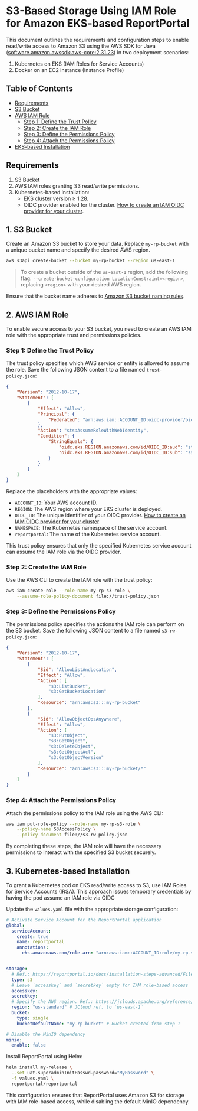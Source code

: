 # S3-Based Storage Using IAM Role for Amazon EKS-based ReportPortal

This document outlines the requirements and configuration steps to enable read/write access to Amazon S3 using the AWS SDK for Java ([software.amazon.awssdk:aws-core:2.31.23](https://sdk.amazonaws.com/java/api/latest/software/amazon/awssdk/auth/credentials/DefaultCredentialsProvider.html)) in two deployment scenarios:

1. Kubernetes on EKS (IAM Roles for Service Accounts)
2. Docker on an EC2 instance (Instance Profile)

## Table of Contents

- [Requirements](#requirements)
- [S3 Bucket](#1-s3-bucket)
- [AWS IAM Role](#2-aws-iam-role)
  - [Step 1: Define the Trust Policy](#step-1-define-the-trust-policy)
  - [Step 2: Create the IAM Role](#step-2-create-the-iam-role)
  - [Step 3: Define the Permissions Policy](#step-3-define-the-permissions-policy)
  - [Step 4: Attach the Permissions Policy](#step-4-attach-the-permissions-policy)
- [EKS-based Installation](#3-eks-based-installation)


## Requirements
1. S3 Bucket
2. AWS IAM roles granting S3 read/write permissions.
3. Kubernetes-based installation:
    - EKS cluster version ≥ 1.28.
    - OIDC provider enabled for the cluster. [How to create an IAM OIDC provider for your cluster](https://docs.aws.amazon.com/eks/latest/userguide/enable-iam-roles-for-service-accounts.html).


## 1. S3 Bucket

Create an Amazon S3 bucket to store your data. Replace `my-rp-bucket` with a unique bucket name and specify the desired AWS region.

```bash
aws s3api create-bucket --bucket my-rp-bucket --region us-east-1
```

> To create a bucket outside of the `us-east-1` region, add the following flag: `--create-bucket-configuration LocationConstraint=<region>`, replacing `<region>` with your desired AWS region.

Ensure that the bucket name adheres to [Amazon S3 bucket naming rules](https://docs.aws.amazon.com/AmazonS3/latest/userguide/bucketnamingrules.html).

## 2. AWS IAM Role

To enable secure access to your S3 bucket, you need to create an AWS IAM role with the appropriate trust and permissions policies.

### Step 1: Define the Trust Policy

The trust policy specifies which AWS service or entity is allowed to assume the role. Save the following JSON content to a file named `trust-policy.json`:

```json
{
    "Version": "2012-10-17",
    "Statement": [
        {
            "Effect": "Allow",
            "Principal": {
                "Federated": "arn:aws:iam::ACCOUNT_ID:oidc-provider/oidc.eks.REGION.amazonaws.com/id/OIDC_ID"
            },
            "Action": "sts:AssumeRoleWithWebIdentity",
            "Condition": {
                "StringEquals": {
                    "oidc.eks.REGION.amazonaws.com/id/OIDC_ID:aud": "sts.amazonaws.com",
                    "oidc.eks.REGION.amazonaws.com/id/OIDC_ID:sub": "system:serviceaccount:NAMESPACE:reportportal"
                }
            }
        }
    ]
}
```

Replace the placeholders with the appropriate values:
- `ACCOUNT_ID`: Your AWS account ID.
- `REGION`: The AWS region where your EKS cluster is deployed.
- `OIDC_ID`: The unique identifier of your OIDC provider. [How to create an IAM OIDC provider for your cluster](https://docs.aws.amazon.com/eks/latest/userguide/enable-iam-roles-for-service-accounts.html)
- `NAMESPACE`: The Kubernetes namespace of the service account.
- `reportportal`: The name of the Kubernetes service account.

This trust policy ensures that only the specified Kubernetes service account can assume the IAM role via the OIDC provider.

### Step 2: Create the IAM Role

Use the AWS CLI to create the IAM role with  the trust policy:

```bash
aws iam create-role --role-name my-rp-s3-role \
    --assume-role-policy-document file://trust-policy.json
```

### Step 3: Define the Permissions Policy

The permissions policy specifies the actions the IAM role can perform on the S3 bucket. Save the following JSON content to a file named `s3-rw-policy.json`:

```json
{
    "Version": "2012-10-17",
    "Statement": [
        {
            "Sid": "AllowListAndLocation",
            "Effect": "Allow",
            "Action": [
                "s3:ListBucket",
                "s3:GetBucketLocation"
            ],
            "Resource": "arn:aws:s3:::my-rp-bucket"
        },
        {
            "Sid": "AllowObjectOpsAnywhere",
            "Effect": "Allow",
            "Action": [
                "s3:PutObject",
                "s3:GetObject",
                "s3:DeleteObject",
                "s3:GetObjectAcl",
                "s3:GetObjectVersion"
            ],
            "Resource": "arn:aws:s3:::my-rp-bucket/*"
        }
    ]
}
```

### Step 4: Attach the Permissions Policy

Attach the permissions policy to the IAM role using the AWS CLI:

```bash
aws iam put-role-policy --role-name my-rp-s3-role \
    --policy-name S3AccessPolicy \
    --policy-document file://s3-rw-policy.json
```

By completing these steps, the IAM role will have the necessary permissions to interact with the specified S3 bucket securely.

## 3. Kubernetes-based Installation

To grant a Kubernetes pod on EKS read/write access to S3, use IAM Roles for Service Accounts (IRSA). This approach issues temporary credentials by having the pod assume an IAM role via OIDC

Update the `values.yaml` file with the appropriate storage configuration:

```yaml
# Activate Service Account for the ReportPortal application
global:
  serviceAccount:
    create: true
    name: reportportal
    annotations:
      eks.amazonaws.com/role-arn: "arn:aws:iam::ACCOUNT_ID:role/my-rp-s3-role"


storage:
  # Ref.: https://reportportal.io/docs/installation-steps-advanced/FileStorageOptions
  type: s3
  # Leave `accesskey` and `secretkey` empty for IAM role-based access
  accesskey:
  secretkey:
  # Specify the AWS region. Ref.: https://jclouds.apache.org/reference/javadoc/2.6.x/org/jclouds/aws/domain/Region.html
  region: "us-standard" # JCloud ref. to `us-east-1`
  bucket:
    type: single
    bucketDefaultName: "my-rp-bucket" # Bucket created from step 1

# Disable the MinIO dependency
minio:
  enable: false
```

Install ReportPortal using Helm:

```bash
helm install my-release \
  --set uat.superadminInitPasswd.password="MyPassword" \
  -f values.yaml \
  reportportal/reportportal
```

This configuration ensures that ReportPortal uses Amazon S3 for storage with IAM role-based access, while disabling the default MinIO dependency.
